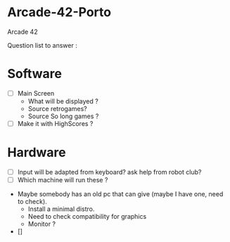 # Arcade-42-Porto
Arcade 42


Question list to answer :

# Software
- [ ] Main Screen
    - What will be displayed ?
    - Source retrogames?
    - Source So long games ?
- [ ] Make it with HighScores ?

# Hardware
- [ ] Input will be adapted from keyboard? ask help from robot club?
- [ ] Which machine will run these ?
 - Maybe somebody has an old pc that can give (maybe I have one, need to check).
    - Install a minimal distro.
    - Need to check compatibility for graphics
    - Monitor ?
- []

